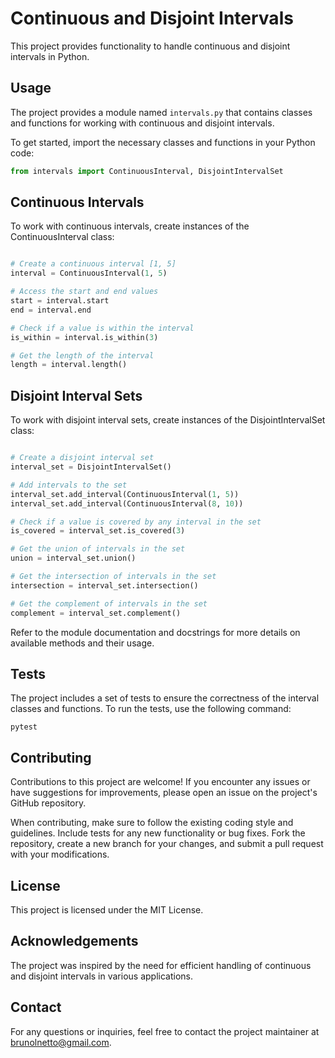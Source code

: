 Continuous and Disjoint Intervals
================================

This project provides functionality to handle continuous and disjoint intervals in Python.


Usage
-----

The project provides a module named `intervals.py` that contains classes and functions for working with continuous and disjoint intervals.

To get started, import the necessary classes and functions in your Python code:

```python
from intervals import ContinuousInterval, DisjointIntervalSet
```

Continuous Intervals
-----

To work with continuous intervals, create instances of the ContinuousInterval class:

```python

# Create a continuous interval [1, 5]
interval = ContinuousInterval(1, 5)

# Access the start and end values
start = interval.start
end = interval.end

# Check if a value is within the interval
is_within = interval.is_within(3)

# Get the length of the interval
length = interval.length()
```

Disjoint Interval Sets
-----

To work with disjoint interval sets, create instances of the DisjointIntervalSet class:

```python

# Create a disjoint interval set
interval_set = DisjointIntervalSet()

# Add intervals to the set
interval_set.add_interval(ContinuousInterval(1, 5))
interval_set.add_interval(ContinuousInterval(8, 10))

# Check if a value is covered by any interval in the set
is_covered = interval_set.is_covered(3)

# Get the union of intervals in the set
union = interval_set.union()

# Get the intersection of intervals in the set
intersection = interval_set.intersection()

# Get the complement of intervals in the set
complement = interval_set.complement()
```

Refer to the module documentation and docstrings for more details on available methods and their usage.

Tests
-----

The project includes a set of tests to ensure the correctness of the interval classes and functions. To run the tests, use the following command:

```shell
pytest
```

Contributing
-----

Contributions to this project are welcome! If you encounter any issues or have suggestions for improvements, please open an issue on the project's GitHub repository.

When contributing, make sure to follow the existing coding style and guidelines. Include tests for any new functionality or bug fixes. Fork the repository, create a new branch for your changes, and submit a pull request with your modifications.

License
-----

This project is licensed under the MIT License.

Acknowledgements
-----

The project was inspired by the need for efficient handling of continuous and disjoint intervals in various applications.

Contact
-----

For any questions or inquiries, feel free to contact the project maintainer at brunolnetto@gmail.com.
